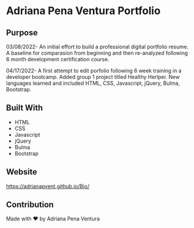 # Adriana Pena Ventura Portfolio

## Purpose
03/08/2022- An initial effort to build a professional digital portfolio resume. A baseline for comparasion from beginning and then re-analyzed following 6 month development certification course. 

04/17/2022- A first attempt to edit porfolio following 6 week training in a developer bootcamp. Added group 1 project titled Healthy Herlper. New languages learned and included HTML, CSS, Javascript, jQuery, Bulma, Bootstrap.

## Built With
* HTML
* CSS
* Javascript
* jQuery
* Bulma
* Bootstrap

## Website
https://adrianapvent.github.io/Bio/

## Contribution
Made with ❤️ by Adriana Pena Ventura
